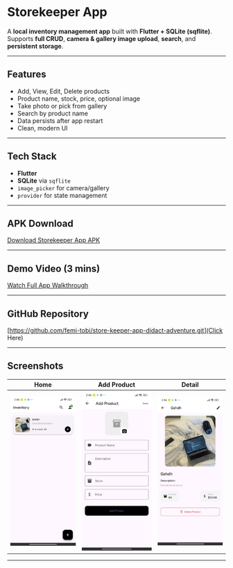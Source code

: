 # Storekeeper App

A **local inventory management app** built with **Flutter + SQLite (sqflite)**.  
Supports **full CRUD**, **camera & gallery image upload**, **search**, and **persistent storage**.

---

## Features

- Add, View, Edit, Delete products
- Product name, stock, price, optional image
- Take photo or pick from gallery
- Search by product name
- Data persists after app restart
- Clean, modern UI

---

## Tech Stack

- **Flutter**
- **SQLite** via `sqflite`
- `image_picker` for camera/gallery
- `provider` for state management

---

## APK Download

[Download Storekeeper App APK](https://drive.google.com/file/d/YOUR_APK_LINK/view?usp=sharing)

---

## Demo Video (3 mins)

[Watch Full App Walkthrough](https://drive.google.com/file/d/YOUR_VIDEO_LINK/view?usp=sharing)

---

## GitHub Repository

[https://github.com/femi-tobi/store-keeper-app-didact-adventure.git](Click Here)

---

## Screenshots

| Home | Add Product | Detail |
|------|-------------|--------|
| ![home](screenshots/home.png) | ![add](screenshots/add.png) | ![detail](screenshots/detail.png) |

---
